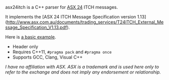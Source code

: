 asx24itch is a C++ parser for [ASX 24](http://www.asx.com.au/services/trading-services/asx-trade24.htm) ITCH messages.

It implements the [ASX 24 ITCH Message Specification version 1.13]
(http://www.asx.com.au/documents/trading_services/T24ITCH_External_Message_Specification_V1.13.pdf).

Here is [a basic example](example.cpp).

* Header only
* Requires C++11, `#pragma pack` and `#pragma once`
* Supports GCC, Clang, Visual C++

*I have no affiliation with ASX. ASX is a trademark and is used here only to refer to the
exchange and does not imply any endorsement or relationship.*
